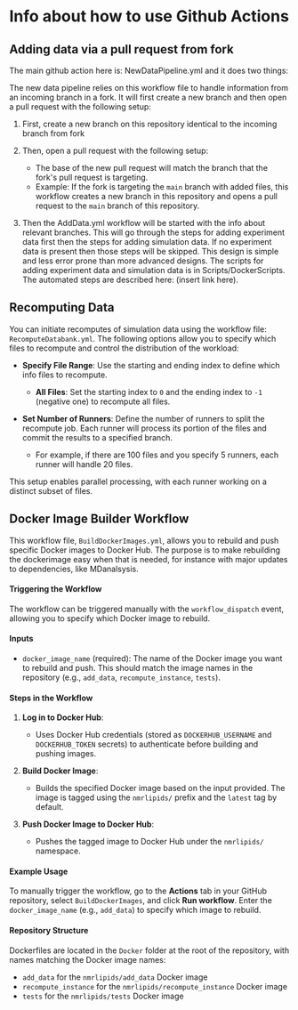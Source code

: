 # Info about how to use Github Actions

## Adding data via a pull request from fork

The main github action here is: NewDataPipeline.yml and it does two things:


The new data pipeline relies on this workflow file to handle information from an incoming branch in a fork. It will first create a new branch and then open a pull request with the following setup:
    
1. First, create a new branch on this repository identical to the incoming branch from fork
2. Then, open a pull request with the following setup:
       
    * The base of the new pull request will match the branch that the fork's pull request is targeting.
    * Example: If the fork is targeting the `main` branch with added files, this workflow creates a new branch in this repository and opens a pull request to the `main` branch of this repository.

3. Then the AddData.yml workflow will be started with the info about relevant branches. This will go through the steps for adding experiment data first then the steps for adding simulation data. If no experiment data is present then those steps will be skipped. This design is simple and less error prone than more advanced designs. The scripts for adding experiment data and simulation data is in Scripts/DockerScripts. 
The automated steps are described here: (insert link here). 




## Recomputing Data

You can initiate recomputes of simulation data using the workflow file: `RecomputeDatabank.yml`. The following options allow you to specify which files to recompute and control the distribution of the workload:

- **Specify File Range**: Use the starting and ending index to define which info files to recompute.
  - **All Files**: Set the starting index to `0` and the ending index to `-1` (negative one) to recompute all files.
  
- **Set Number of Runners**: Define the number of runners to split the recompute job. Each runner will process its portion of the files and commit the results to a specified branch.
  - For example, if there are 100 files and you specify 5 runners, each runner will handle 20 files.

This setup enables parallel processing, with each runner working on a distinct subset of files.


## Docker Image Builder Workflow

This workflow file, `BuildDockerImages.yml`, allows you to rebuild and push specific Docker images to Docker Hub. The purpose is to make rebuilding the dockerimage easy when that is needed, for instance with major updates to dependencies, like MDanalsysis. 
#### Triggering the Workflow

The workflow can be triggered manually with the `workflow_dispatch` event, allowing you to specify which Docker image to rebuild.

#### Inputs

- `docker_image_name` (required): The name of the Docker image you want to rebuild and push. This should match the image names in the repository (e.g., `add_data`, `recompute_instance`, `tests`).

#### Steps in the Workflow

1. **Log in to Docker Hub**:
   - Uses Docker Hub credentials (stored as `DOCKERHUB_USERNAME` and `DOCKERHUB_TOKEN` secrets) to authenticate before building and pushing images.

2. **Build Docker Image**:
   - Builds the specified Docker image based on the input provided. The image is tagged using the `nmrlipids/` prefix and the `latest` tag by default.

3. **Push Docker Image to Docker Hub**:
   - Pushes the tagged image to Docker Hub under the `nmrlipids/` namespace.

#### Example Usage

To manually trigger the workflow, go to the **Actions** tab in your GitHub repository, select `BuildDockerImages`, and click **Run workflow**. Enter the `docker_image_name` (e.g., `add_data`) to specify which image to rebuild.

#### Repository Structure

Dockerfiles are located in the `Docker` folder at the root of the repository, with names matching the Docker image names:
- `add_data` for the `nmrlipids/add_data` Docker image
- `recompute_instance` for the `nmrlipids/recompute_instance` Docker image
- `tests` for the `nmrlipids/tests` Docker image

